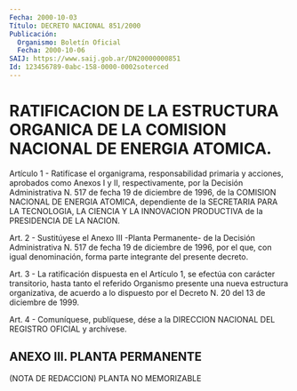 ```yaml
---
Fecha: 2000-10-03
Título: DECRETO NACIONAL 851/2000
Publicación:
  Organismo: Boletín Oficial
  Fecha: 2000-10-06
SAIJ: https://www.saij.gob.ar/DN20000000851
Id: 123456789-0abc-158-0000-0002soterced
---
```

# RATIFICACION DE LA ESTRUCTURA ORGANICA DE LA COMISION NACIONAL DE ENERGIA ATOMICA.

<a id="1"></a>
Artículo 1 - Ratifícase  el organigrama, responsabilidad primaria y acciones, aprobados como Anexos  I  y  II,  respectivamente, por la Decisión Administrativa N. 517 de fecha 19 de  diciembre de 1996, de la  COMISION  NACIONAL  DE  ENERGIA  ATOMICA,  dependiente   de  la SECRETARIA   PARA  LA  TECNOLOGIA,  LA  CIENCIA  Y  LA  INNOVACION PRODUCTIVA de la PRESIDENCIA DE LA NACION.

<a id="2"></a>
Art.  2 - Sustitúyese  el  Anexo  III  -Planta  Permanente-  de  la Decisión Administrativa N. 517 de fecha 19 de diciembre de 1996, por el que,  con  igual denominación, forma parte integrante del presente decreto.

<a id="3"></a>
Art. 3 - La ratificación dispuesta en el Artículo 1, se efectúa con carácter transitorio,  hasta  tanto  el referido Organismo presente una nueva estructura organizativa, de acuerdo a lo dispuesto por el Decreto N. 20 del 13 de diciembre de 1999.

<a id="4"></a>
Art. 4 - Comuníquese, publíquese, dése  a la DIRECCION NACIONAL DEL REGISTRO OFICIAL y archívese.

## ANEXO III. PLANTA PERMANENTE

<a id="1"></a>
(NOTA DE REDACCION) PLANTA NO MEMORIZABLE